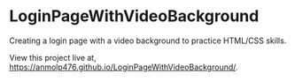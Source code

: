 # LoginPageWithVideoBackground
Creating a login page with a video background to practice HTML/CSS skills.

View this project live at, https://anmolp476.github.io/LoginPageWithVideoBackground/.
